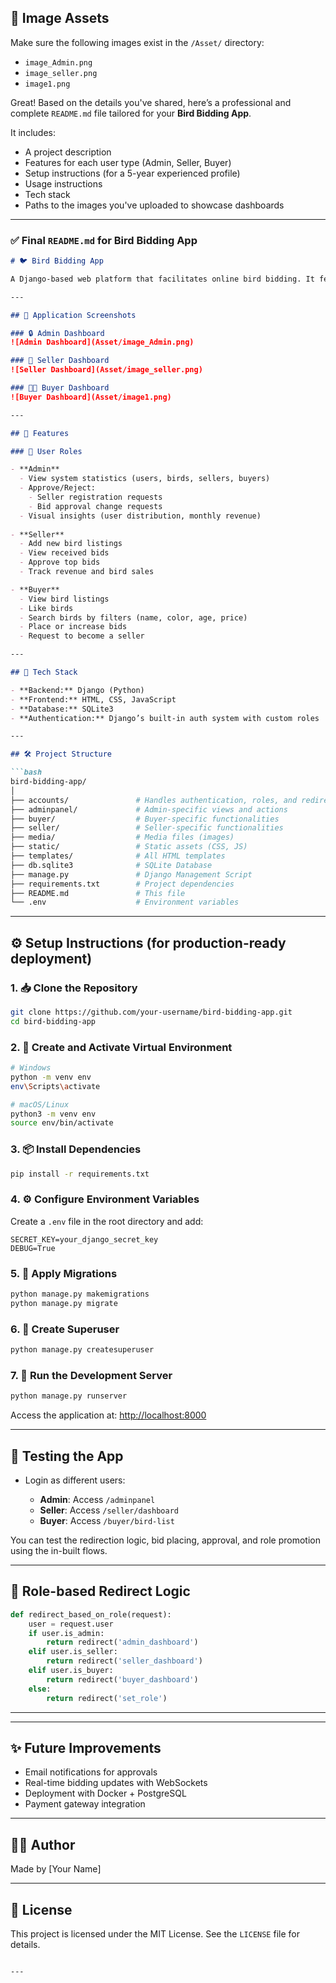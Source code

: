 ## 📂 Image Assets

Make sure the following images exist in the `/Asset/` directory:

* `image_Admin.png`
* `image_seller.png`
* `image1.png`


Great! Based on the details you've shared, here’s a professional and complete `README.md` file tailored for your **Bird Bidding App**.

It includes:

* A project description
* Features for each user type (Admin, Seller, Buyer)
* Setup instructions (for a 5-year experienced profile)
* Usage instructions
* Tech stack
* Paths to the images you've uploaded to showcase dashboards

---

### ✅ Final `README.md` for Bird Bidding App

````markdown
# 🐦 Bird Bidding App

A Django-based web platform that facilitates online bird bidding. It features role-based dashboards and functionalities for **Admin**, **Seller**, and **Buyer** users.

---

## 📸 Application Screenshots

### 🔒 Admin Dashboard
![Admin Dashboard](Asset/image_Admin.png)

### 🛒 Seller Dashboard
![Seller Dashboard](Asset/image_seller.png)

### 🧑‍💻 Buyer Dashboard
![Buyer Dashboard](Asset/image1.png)

---

## 🚀 Features

### 👤 User Roles

- **Admin**
  - View system statistics (users, birds, sellers, buyers)
  - Approve/Reject:
    - Seller registration requests
    - Bid approval change requests
  - Visual insights (user distribution, monthly revenue)
  
- **Seller**
  - Add new bird listings
  - View received bids
  - Approve top bids
  - Track revenue and bird sales

- **Buyer**
  - View bird listings
  - Like birds
  - Search birds by filters (name, color, age, price)
  - Place or increase bids
  - Request to become a seller

---

## 🧱 Tech Stack

- **Backend:** Django (Python)
- **Frontend:** HTML, CSS, JavaScript
- **Database:** SQLite3
- **Authentication:** Django’s built-in auth system with custom roles

---

## 🛠️ Project Structure

```bash
bird-bidding-app/
│
├── accounts/               # Handles authentication, roles, and redirects
├── adminpanel/             # Admin-specific views and actions
├── buyer/                  # Buyer-specific functionalities
├── seller/                 # Seller-specific functionalities
├── media/                  # Media files (images)
├── static/                 # Static assets (CSS, JS)
├── templates/              # All HTML templates
├── db.sqlite3              # SQLite Database
├── manage.py               # Django Management Script
├── requirements.txt        # Project dependencies
├── README.md               # This file
└── .env                    # Environment variables
````

---

## ⚙️ Setup Instructions (for production-ready deployment)

### 1. 📥 Clone the Repository

```bash
git clone https://github.com/your-username/bird-bidding-app.git
cd bird-bidding-app
```

### 2. 🧪 Create and Activate Virtual Environment

```bash
# Windows
python -m venv env
env\Scripts\activate

# macOS/Linux
python3 -m venv env
source env/bin/activate
```

### 3. 📦 Install Dependencies

```bash
pip install -r requirements.txt
```

### 4. ⚙️ Configure Environment Variables

Create a `.env` file in the root directory and add:

```env
SECRET_KEY=your_django_secret_key
DEBUG=True
```

### 5. 🔄 Apply Migrations

```bash
python manage.py makemigrations
python manage.py migrate
```

### 6. 👤 Create Superuser

```bash
python manage.py createsuperuser
```

### 7. 🚀 Run the Development Server

```bash
python manage.py runserver
```

Access the application at: [http://localhost:8000](http://localhost:8000)

---

## 🧪 Testing the App

* Login as different users:

  * **Admin**: Access `/adminpanel`
  * **Seller**: Access `/seller/dashboard`
  * **Buyer**: Access `/buyer/bird-list`

You can test the redirection logic, bid placing, approval, and role promotion using the in-built flows.

---

## 🔐 Role-based Redirect Logic

```python
def redirect_based_on_role(request):
    user = request.user
    if user.is_admin:
        return redirect('admin_dashboard')
    elif user.is_seller:
        return redirect('seller_dashboard')
    elif user.is_buyer:
        return redirect('buyer_dashboard')
    else:
        return redirect('set_role')  
```

---


---

## ✨ Future Improvements

* Email notifications for approvals
* Real-time bidding updates with WebSockets
* Deployment with Docker + PostgreSQL
* Payment gateway integration

---

## 👨‍💻 Author

Made by \[Your Name]

---

## 📃 License

This project is licensed under the MIT License. See the `LICENSE` file for details.

````

---


